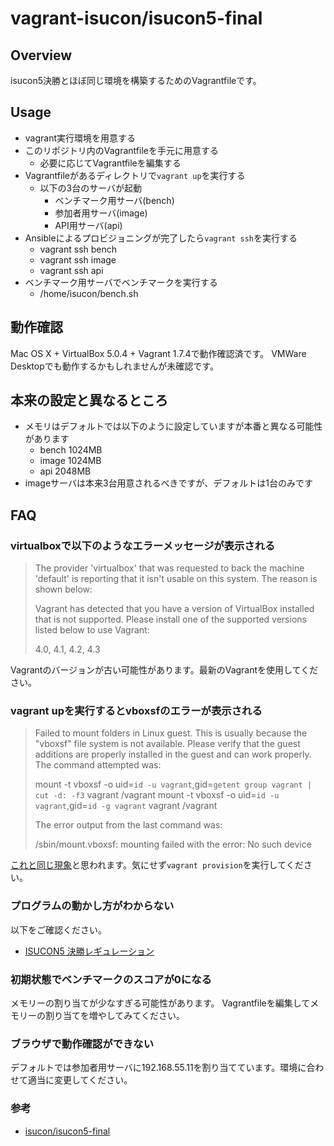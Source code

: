 # vagrant-isucon/isucon5-final

## Overview

isucon5決勝とほぼ同じ環境を構築するためのVagrantfileです。

## Usage

- vagrant実行環境を用意する
- このリポジトリ内のVagrantfileを手元に用意する
  - 必要に応じてVagrantfileを編集する
- Vagrantfileがあるディレクトリで`vagrant up`を実行する
  - 以下の3台のサーバが起動
    - ベンチマーク用サーバ(bench)
    - 参加者用サーバ(image)
    - API用サーバ(api)
- Ansibleによるプロビジョニングが完了したら`vagrant ssh`を実行する
  - vagrant ssh bench
  - vagrant ssh image
  - vagrant ssh api
- ベンチマーク用サーバでベンチマークを実行する
  - /home/isucon/bench.sh

## 動作確認

Mac OS X + VirtualBox 5.0.4 + Vagrant 1.7.4で動作確認済です。
VMWare Desktopでも動作するかもしれませんが未確認です。

## 本来の設定と異なるところ

- メモリはデフォルトでは以下のように設定していますが本番と異なる可能性があります
  - bench 1024MB
  - image 1024MB
  - api 2048MB
- imageサーバは本来3台用意されるべきですが、デフォルトは1台のみです

## FAQ

### virtualboxで以下のようなエラーメッセージが表示される

> The provider 'virtualbox' that was requested to back the machine
> 'default' is reporting that it isn't usable on this system. The
> reason is shown below:
> 
> Vagrant has detected that you have a version of VirtualBox installed
> that is not supported. Please install one of the supported versions
> listed below to use Vagrant:
> 
> 4.0, 4.1, 4.2, 4.3

Vagrantのバージョンが古い可能性があります。最新のVagrantを使用してください。

### vagrant upを実行するとvboxsfのエラーが表示される

> Failed to mount folders in Linux guest. This is usually because
> the "vboxsf" file system is not available. Please verify that
> the guest additions are properly installed in the guest and
> can work properly. The command attempted was:
> 
> mount -t vboxsf -o uid=`id -u vagrant`,gid=`getent group vagrant | cut -d: -f3` vagrant /vagrant
> mount -t vboxsf -o uid=`id -u vagrant`,gid=`id -g vagrant` vagrant /vagrant
> 
> The error output from the last command was:
> 
> /sbin/mount.vboxsf: mounting failed with the error: No such device

[これと同じ現象](http://qiita.com/hapicky/items/a7f9d56588f96d005fad)と思われます。気にせず`vagrant provision`を実行してください。

### プログラムの動かし方がわからない

以下をご確認ください。

- [ISUCON5 決勝レギュレーション](https://github.com/isucon/isucon5-final/blob/master/regulation.md)

### 初期状態でベンチマークのスコアが0になる

メモリーの割り当てが少なすぎる可能性があります。
Vagrantfileを編集してメモリーの割り当てを増やしてみてください。

### ブラウザで動作確認ができない

デフォルトでは参加者用サーバに192.168.55.11を割り当てています。環境に合わせて適当に変更してください。

### 参考

- [isucon/isucon5-final](https://github.com/isucon/isucon5-final)
